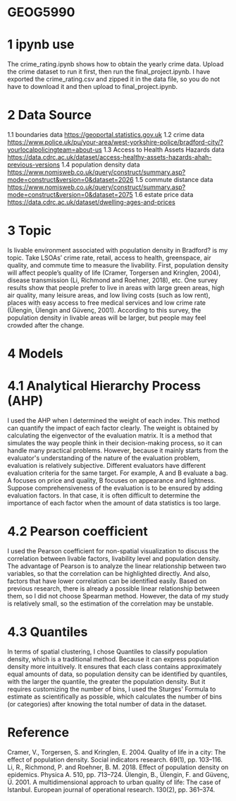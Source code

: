 # GEOG5990 
# 1 ipynb use
The crime_rating.ipynb shows how to obtain the yearly crime data. Upload the crime dataset to run it first, then run the final_project.ipynb.
I have exported the crime_rating.csv and zipped it in the data file, so you do not have to download it and then upload to final_project.ipynb.

# 2 Data Source
1.1 boundaries data
  https://geoportal.statistics.gov.uk
1.2 crime data
  https://www.police.uk/pu/your-area/west-yorkshire-police/bradford-city/?yourlocalpolicingteam=about-us
1.3 Access to Health Assets Hazards data
  https://data.cdrc.ac.uk/dataset/access-healthy-assets-hazards-ahah-previous-versions
1.4 population density data
  https://www.nomisweb.co.uk/query/construct/summary.asp?mode=construct&version=0&dataset=2026
1.5 commute distance data
  https://www.nomisweb.co.uk/query/construct/summary.asp?mode=construct&version=0&dataset=2075
1.6 estate price data
  https://data.cdrc.ac.uk/dataset/dwelling-ages-and-prices

# 3 Topic
Is livable environment associated with population density in Bradford? is my topic. Take LSOAs’ crime rate, retail, access to health, greenspace, air quality, and commute time to measure the livability. First, population density will affect people’s quality of life (Cramer, Torgersen and Kringlen, 2004), disease transmission (Li, Richmond and Roehner, 2018), etc. One survey results show that people prefer to live in areas with large green areas, high air quality, many leisure areas, and low living costs (such as low rent), places with easy access to free medical services and low crime rate (Ülengin, Ülengin and Güvenç, 2001). According to this survey, the population density in livable areas will be larger, but people may feel crowded after the change.

# 4 Models
# 4.1 Analytical Hierarchy Process (AHP)
I used the AHP when I determined the weight of each index. This method can quantify the impact of each factor clearly. The weight is obtained by calculating the eigenvector of the evaluation matrix. It is a method that simulates the way people think in their decision-making process, so it can handle many practical problems. However, because it mainly starts from the evaluator's understanding of the nature of the evaluation problem, evaluation is relatively subjective. Different evaluators have different evaluation criteria for the same target. For example, A and B evaluate a bag. A focuses on price and quality, B focuses on appearance and lightness. Suppose comprehensiveness of the evaluation is to be ensured by adding evaluation factors. In that case, it is often difficult to determine the importance of each factor when the amount of data statistics is too large.
# 4.2 Pearson coefficient
I used the Pearson coefficient for non-spatial visualization to discuss the correlation between livable factors, livability level and population density. The advantage of Pearson is to analyze the linear relationship between two variables, so that the correlation can be highlighted directly. And also, factors that have lower correlation can be identified easily. Based on previous research, there is already a possible linear relationship between them, so I did not choose Spearman method. However, the data of my study is relatively small, so the estimation of the correlation may be unstable.
# 4.3 Quantiles
In terms of spatial clustering, I chose Quantiles to classify population density, which is a traditional method. Because it can express population density more intuitively. It ensures that each class contains approximately equal amounts of data, so population density can be identified by quantiles, with the larger the quantile, the greater the population density. But it requires customizing the number of bins, I used the Sturges' Formula to estimate as scientifically as possible, which calculates the number of bins (or categories) after knowing the total number of data in the dataset.

# Reference
Cramer, V., Torgersen, S. and Kringlen, E. 2004. Quality of life in a city: The effect of population density. Social indicators research. 69(1), pp. 103–116. 
Li, R., Richmond, P. and Roehner, B. M. 2018. Effect of population density on epidemics. Physica A. 510, pp. 713–724.
Ülengin, B., Ülengin, F. and Güvenç, Ü. 2001. A multidimensional approach to urban quality of life: The case of Istanbul. European journal of operational research. 130(2), pp. 361–374. 
